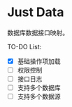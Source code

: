# Just Data

数据库数据接口映射。

TO-DO List:

* [x] 基础操作项加载
* [ ] 权限控制
* [ ] 接口日志
* [ ] 支持多个数据库
* [ ] 支持多个数据源